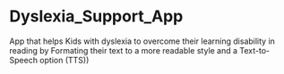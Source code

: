 # Dyslexia_Support_App

App that helps Kids with dyslexia to overcome their learning disability in reading by Formating their text to a more readable style and a Text-to-Speech option (TTS))
